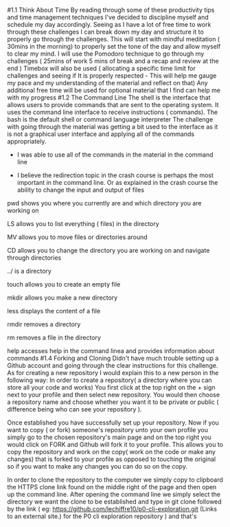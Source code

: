 #1.1 Think About Time
By reading through some of these productivity tips and time management techniques I've decided to discipline myself and schedule my day accordingly. Seeing as I have a lot of free time to work through these challenges I can break down my day and structure it to properly go through the challenges. 
This will start with mindful meditation ( 30mins in the morning) to properly set the tone of the day and allow myself to clear my mind.
I will use the Pomodoro technique to go through my challenges ( 25mins of work 5 mins of break and a recap and review at the end )
Timebox will also be used ( allocating a specific time limit for challenges and seeing if It is properly respected - This will help me gauge my pace and my understanding of the material and reflect on that)
Any additional free time will be used for optional material that I find can help me with my progress
#1.2 The Command Line
The shell is the interface that allows users to provide commands that are sent to the operating system. It uses the command line interface to receive instructions ( commands). The bash is the default shell or command language interpreter
The challenge with going through the material was getting a bit used to the interface as it is not a graphical user interface and applying all of the commands appropriately.

- I was able to use all of the commands in the material in the command line

- I believe the redirection topic in the crash course is perhaps the most important  in the command line. Or as explained in the crash course the ability to change the input and output of files 

pwd shows you where you currently are and which directory you are working on

LS allows you to list everything ( files) in the directory

MV allows you to move files or directories around

CD allows you to change the directory you are working on and navigate through directories

../ is a directory

touch allows you to create an empty file

mkdir allows you make a new directory

less displays the content of a file 

rmdir removes a directory

rm removes a file in the directory

help accesses help in the command linea and provides information about commands
#1.4 Forking and Cloning
Didn't have much trouble setting up a Github account and going through the clear instructions for this challenge. As for creating a new repository I would explain this to a new person in the following way:
In order to create a repository( a directory where you can store all your code and works) You first click at the top right on the + sign next to your profile and then select new repository. You would then choose a repository name and choose whether you want it to be private or public ( difference being who can see your repository ).

Once established you have successfully set up your repository. 
Now if you want to copy ( or fork) someone's repository unto your own profile you simply go to the chosen repository's main page and on the top right you would click on FORK and Github will fork it to your profile. This allows you to copy the repository and work on the copy( work on the code or make any changes) that is forked to your profile as opposed to touching the original so if you want to make any changes you can do so on the copy. 

In order to clone the repository to the computer we simply copy to clipboard the HTTPS clone link found on the middle right of the page and then open up the command line. After opening the command line we simply select the directory we want the clone to be established and type in git clone followed by the link ( eg: https://github.com/lechiffre10/p0-cli-exploration.git (Links to an external site.) for the P0 cli exploration repository ) and that's 
